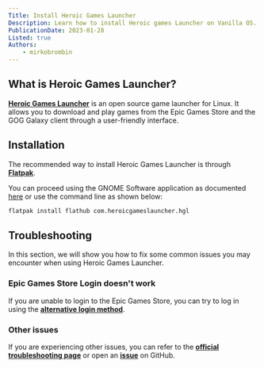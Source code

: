 ```yaml
---
Title: Install Heroic Games Launcher
Description: Learn how to install Heroic games Launcher on Vanilla OS.
PublicationDate: 2023-01-28
Listed: true
Authors:
    - mirkobrombin
---
```


## What is Heroic Games Launcher?

[**Heroic Games Launcher**](https://heroicgameslauncher.com/) is an open source game launcher for Linux. It allows you to download and play games from the Epic Games Store and the GOG Galaxy client through a user-friendly interface.

## Installation

The recommended way to install Heroic Games Launcher is through [**Flatpak**](https://flatpak.org/).

You can proceed using the GNOME Software application as documented [here](https://docs.vanillaos.org/handbook/en/install-and-manage-applications#managing-applications-through-gnome-software) or use the command line as shown below:

```bash
flatpak install flathub com.heroicgameslauncher.hgl
```

## Troubleshooting

In this section, we will show you how to fix some common issues you may encounter when using Heroic Games Launcher.

### Epic Games Store Login doesn't work

If you are unable to login to the Epic Games Store, you can try to log in using the [**alternative login method**](https://github.com/Heroic-Games-Launcher/HeroicGamesLauncher/wiki/How-To:-Epic-Alternative-Login).

### Other issues

If you are experiencing other issues, you can refer to the [**official troubleshooting page**](https://github.com/Heroic-Games-Launcher/HeroicGamesLauncher/wiki/Troubleshooting) or open an [**issue**](https://github.com/Heroic-Games-Launcher/HeroicGamesLauncher/issues) on GitHub.
